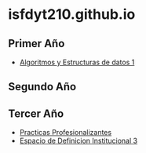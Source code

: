 # isfdyt210.github.io

## Primer Año

* [Algoritmos y Estructuras de datos 1]()


## Segundo Año


## Tercer Año
* [Practicas Profesionalizantes](
  https://isfdyt210.github.io/practicas_profesionalizantes_3/)
* [Espacio de Definicion Institucional 3](
  https://isfdyt210.github.io/espacio_de_definicion_institucional_3/)
